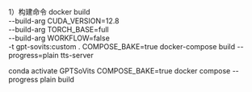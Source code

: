 



1）构建命令
docker build \
  --build-arg CUDA_VERSION=12.8 \
  --build-arg TORCH_BASE=full \
  --build-arg WORKFLOW=false \
  -t gpt-sovits:custom .
COMPOSE_BAKE=true docker-compose build --progress=plain tts-server

conda activate GPTSoVits
COMPOSE_BAKE=true docker compose  --progress plain  build